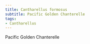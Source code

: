```yaml
---
title: Cantharellus formosus
subtitle: Pacific Golden Chanterelle
tags:
- Cantharellus
---
```


Pacific Golden Chanterelle
